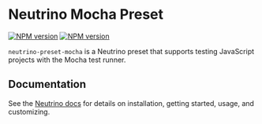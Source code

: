 # Neutrino Mocha Preset
[![NPM version][npm-image]][npm-url] [![NPM version][npm-downloads]][npm-url]

`neutrino-preset-mocha` is a Neutrino preset that supports testing JavaScript projects with the Mocha test runner.

## Documentation

See the [Neutrino docs](https://neutrino.js.org/presets/neutrino-preset-mocha/)
for details on installation, getting started, usage, and customizing.

[npm-image]: https://img.shields.io/npm/v/neutrino-preset-mocha.svg
[npm-downloads]: https://img.shields.io/npm/dt/neutrino-preset-mocha.svg
[npm-url]: https://npmjs.org/package/neutrino-preset-mocha
